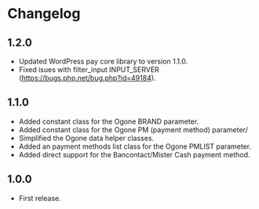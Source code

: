 # Changelog

## 1.2.0
*	Updated WordPress pay core library to version 1.1.0.
*	Fixed isues with filter_input INPUT_SERVER (https://bugs.php.net/bug.php?id=49184).

## 1.1.0
*	Added constant class for the Ogone BRAND parameter.
*	Added constant class for the Ogone PM (payment method) parameter/
*	Simplified the Ogone data helper classes.
*	Added an payment methods list class for the Ogone PMLIST parameter.
*	Added direct support for the Bancontact/Mister Cash payment method.

## 1.0.0
*	First release.
